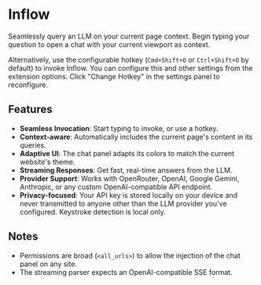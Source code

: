 # Inflow

Seamlessly query an LLM on your current page context. Begin typing your question to open a chat with your current viewport as context.

Alternatively, use the configurable hotkey (`Cmd+Shift+O` or `Ctrl+Shift+O` by default) to invoke Inflow. You can configure this and other settings from the extension options. Click "Change Hotkey" in the settings panel to reconfigure.

## Features

- **Seamless Invocation**: Start typing to invoke, or use a hotkey.
- **Context-aware**: Automatically includes the current page's content in its queries.
- **Adaptive UI**: The chat panel adapts its colors to match the current website's theme.
- **Streaming Responses**: Get fast, real-time answers from the LLM.
- **Provider Support**: Works with OpenRouter, OpenAI, Google Gemini, Anthropic, or any custom OpenAI-compatible API endpoint.
- **Privacy-focused**: Your API key is stored locally on your device and never transmitted to anyone other than the LLM provider you've configured. Keystroke detection is local only.

## Notes

- Permissions are broad (`<all_urls>`) to allow the injection of the chat panel on any site.
- The streaming parser expects an OpenAI-compatible SSE format.
